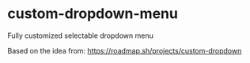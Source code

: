 # custom-dropdown-menu
Fully customized selectable dropdown menu


Based on the idea from: 
    https://roadmap.sh/projects/custom-dropdown
